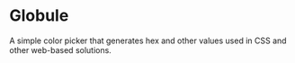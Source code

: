 Globule
=======

A simple color picker that generates hex and other values used in CSS and other web-based solutions.